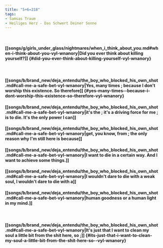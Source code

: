 ```yaml
---
title: "5+6=218"
tags:
- Samsas Traum
- Heiliges Herz - Das Schwert Deiner Sonne
---
```

&nbsp;
#### [[songs/g/girls_under_glass/nightmares/when_i_think_about_you.md#when-i-think-about-you-vyl-wnanory|Did you ever think about killing yourself?]] {#did-you-ever-think-about-killing-yourself-vyl-wnanory}
&nbsp;
#### [[songs/b/brand_new/deja_entendu/the_boy_who_blocked_his_own_shot.md#call-me-a-safe-bet-vyl-wnanory|Yes, many times ; because I don't worship this existence. So therefore]] {#yes-many-times--because-i-dont-worship-this-existence-so-therefore-vyl-wnanory}
#### [[songs/b/brand_new/deja_entendu/the_boy_who_blocked_his_own_shot.md#call-me-a-safe-bet-vyl-wnanory|it's the ; it's a driving force for me ; is to die. It's the only power I can]]
#### [[songs/b/brand_new/deja_entendu/the_boy_who_blocked_his_own_shot.md#call-me-a-safe-bet-vyl-wnanory|get, you know, from ; the only reason why I'm still here is because]]
#### [[songs/b/brand_new/deja_entendu/the_boy_who_blocked_his_own_shot.md#call-me-a-safe-bet-vyl-wnanory|I want to die in a certain way. And I want to achieve some things.]]
#### [[songs/b/brand_new/deja_entendu/the_boy_who_blocked_his_own_shot.md#call-me-a-safe-bet-vyl-wnanory|I wouldn't dare to die with a weak soul, I wouldn't dare to die with a]]
#### [[songs/b/brand_new/deja_entendu/the_boy_who_blocked_his_own_shot.md#call-me-a-safe-bet-vyl-wnanory|human goodness or a human light in my mind.]]
&nbsp;
#### [[songs/b/brand_new/deja_entendu/the_boy_who_blocked_his_own_shot.md#call-me-a-safe-bet-vyl-wnanory|It's just that I want to clean my soul a little bit from the shit here, so ;]] {#its-just-that-i-want-to-clean-my-soul-a-little-bit-from-the-shit-here-so--vyl-wnanory}
